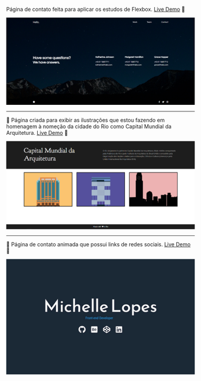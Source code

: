 Página de contato feita para aplicar os estudos de Flexbox. [Live Demo](https://michellerclopes.github.io/just-build-websites/hello-contact/) 🚀

![Printscreen](https://github.com/michellerclopes/just-build-websites/blob/master/img/hello-contact.png)

<hr>

🏢 Página criada para exibir as ilustrações que estou fazendo em homenagem à nomeção da cidade do Rio como Capital Mundial da Arquitetura. [Live Demo](https://michellerclopes.github.io/just-build-websites/capital-mundial-da-arquitetura/) 🚀

![Printscreen](https://github.com/michellerclopes/just-build-websites/blob/master/img/capital-mundial.png)

<hr>

🌌 Página de contato animada que possui links de redes sociais. [Live Demo](https://michellerclopes.github.io/just-build-websites/animated-contact/) 🚀

![Printscreen](https://github.com/michellerclopes/just-build-websites/blob/master/img/animated-contact.jpg)
